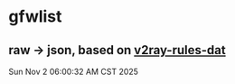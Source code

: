 # gfwlist
## raw -> json, based on [v2ray-rules-dat](https://github.com/Loyalsoldier/v2ray-rules-dat)
Sun Nov  2 06:00:32 AM CST 2025

